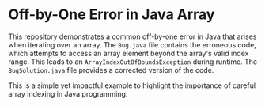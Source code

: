 # Off-by-One Error in Java Array

This repository demonstrates a common off-by-one error in Java that arises when iterating over an array. The `Bug.java` file contains the erroneous code, which attempts to access an array element beyond the array's valid index range. This leads to an `ArrayIndexOutOfBoundsException` during runtime.  The `BugSolution.java` file provides a corrected version of the code.

This is a simple yet impactful example to highlight the importance of careful array indexing in Java programming.